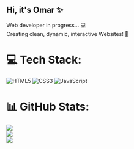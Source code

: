 ## Hi, it's Omar ✨

Web developer in progress... 💻<br/>
Creating clean, dynamic, interactive Websites! 🚀

# 💻 Tech Stack:
![HTML5](https://img.shields.io/badge/html5-%23E34F26.svg?style=for-the-badge&logo=html5&logoColor=white) ![CSS3](https://img.shields.io/badge/css3-%231572B6.svg?style=for-the-badge&logo=css3&logoColor=white) ![JavaScript](https://img.shields.io/badge/javascript-%23323330.svg?style=for-the-badge&logo=javascript&logoColor=%23F7DF1E)
# 📊 GitHub Stats:
![](https://github-readme-stats.vercel.app/api?username=MaroEGY&theme=github_dark_dimmed&hide_border=false&include_all_commits=false&count_private=false)<br/>
![](https://nirzak-streak-stats.vercel.app/?user=MaroEGY&theme=github_dark_dimmed&hide_border=false)<br/>
![](https://github-readme-stats.vercel.app/api/top-langs/?username=MaroEGY&theme=github_dark_dimmed&hide_border=false&include_all_commits=false&count_private=false&layout=compact)
